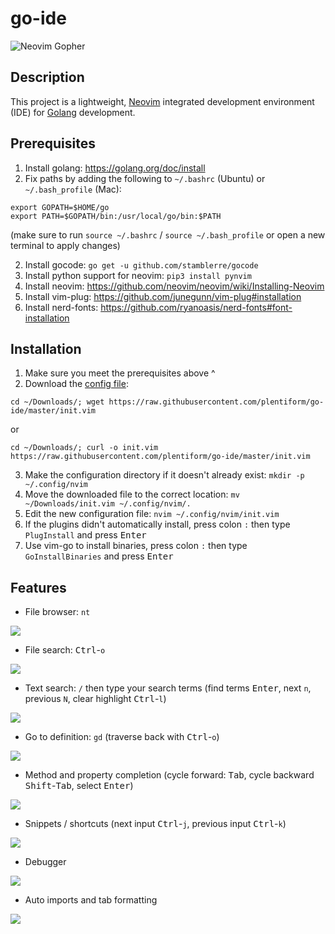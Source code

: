 go-ide
===

![Neovim Gopher](https://raw.githubusercontent.com/plentiform/go-ide/master/gopher.png)

## Description

This project is a lightweight, [Neovim](https://neovim.io/) integrated development environment (IDE) for [Golang](https://golang.org/) development.

## Prerequisites

1. Install golang: https://golang.org/doc/install
2. Fix paths by adding the following to `~/.bashrc` (Ubuntu) or `~/.bash_profile` (Mac):
```
export GOPATH=$HOME/go
export PATH=$GOPATH/bin:/usr/local/go/bin:$PATH
```
(make sure to run `source ~/.bashrc` / `source ~/.bash_profile` or open a new terminal to apply changes)

2. Install gocode: `go get -u github.com/stamblerre/gocode`
3. Install python support for neovim: `pip3 install pynvim`
4. Install neovim: https://github.com/neovim/neovim/wiki/Installing-Neovim
5. Install vim-plug: https://github.com/junegunn/vim-plug#installation
6. Install nerd-fonts: https://github.com/ryanoasis/nerd-fonts#font-installation

## Installation

1. Make sure you meet the prerequisites above ^
2. Download the [config file](https://raw.githubusercontent.com/plentiform/go-ide/master/init.vim): 
```
cd ~/Downloads/; wget https://raw.githubusercontent.com/plentiform/go-ide/master/init.vim
```
or
```
cd ~/Downloads/; curl -o init.vim https://raw.githubusercontent.com/plentiform/go-ide/master/init.vim
```
3. Make the configuration directory if it doesn't already exist: `mkdir -p ~/.config/nvim`
4. Move the downloaded file to the correct location: `mv ~/Downloads/init.vim ~/.config/nvim/.`
5. Edit the new configuration file: `nvim ~/.config/nvim/init.vim`
6. If the plugins didn't automatically install, press colon `:` then type `PlugInstall` and press <kbd>Enter</kbd>
7. Use vim-go to install binaries, press colon `:` then type `GoInstallBinaries` and press <kbd>Enter</kbd>

## Features

- File browser: `nt`

![](gifs/nerdtree.gif)

- File search: <kbd>Ctrl</kbd>-`o`

![](gifs/fzf.gif)

- Text search: `/` then type your search terms (find terms <kbd>Enter</kbd>, next `n`, previous `N`, clear highlight <kbd>Ctrl</kbd>-`l`)

![](gifs/text_search.gif)

- Go to definition: `gd` (traverse back with <kbd>Ctrl</kbd>-`o`)

![](gifs/go_def.gif)

- Method and property completion (cycle forward: <kbd>Tab</kbd>, cycle backward <kbd>Shift</kbd>-<kbd>Tab</kbd>, select <kbd>Enter</kbd>)

![](gifs/ncm2.gif)

- Snippets / shortcuts (next input <kbd>Ctrl</kbd>-`j`, previous input <kbd>Ctrl</kbd>-`k`)

![](gifs/snippets.gif)

- Debugger

![](gifs/debugger.gif)

- Auto imports and tab formatting

![](gifs/imports.gif)

